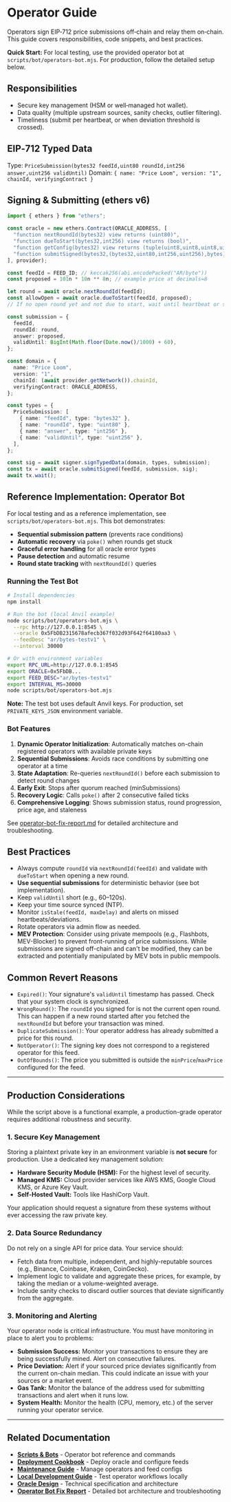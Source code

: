 # Operator Guide

Operators sign EIP‑712 price submissions off‑chain and relay them on‑chain. This guide covers responsibilities, code snippets, and best practices.

**Quick Start:** For local testing, use the provided operator bot at `scripts/bot/operators-bot.mjs`. For production, follow the detailed setup below.

## Responsibilities
- Secure key management (HSM or well‑managed hot wallet).
- Data quality (multiple upstream sources, sanity checks, outlier filtering).
- Timeliness (submit per heartbeat, or when deviation threshold is crossed).

## EIP‑712 Typed Data
Type: `PriceSubmission(bytes32 feedId,uint80 roundId,int256 answer,uint256 validUntil)`
Domain: `{ name: "Price Loom", version: "1", chainId, verifyingContract }`

## Signing & Submitting (ethers v6)
```ts
import { ethers } from "ethers";

const oracle = new ethers.Contract(ORACLE_ADDRESS, [
  "function nextRoundId(bytes32) view returns (uint80)",
  "function dueToStart(bytes32,int256) view returns (bool)",
  "function getConfig(bytes32) view returns (tuple(uint8,uint8,uint8,uint8,uint32,uint32,uint32,int256,int256,string))",
  "function submitSigned(bytes32,(bytes32,uint80,int256,uint256),bytes)"
], provider);

const feedId = FEED_ID; // keccak256(abi.encodePacked("AR/byte"))
const proposed = 101n * 10n ** 8n; // example price at decimals=8

let round = await oracle.nextRoundId(feedId);
const allowOpen = await oracle.dueToStart(feedId, proposed);
// If no open round yet and not due to start, wait until heartbeat or sufficient deviation

const submission = {
  feedId,
  roundId: round,
  answer: proposed,
  validUntil: BigInt(Math.floor(Date.now()/1000) + 60),
};

const domain = {
  name: "Price Loom",
  version: "1",
  chainId: (await provider.getNetwork()).chainId,
  verifyingContract: ORACLE_ADDRESS,
};

const types = {
  PriceSubmission: [
    { name: "feedId", type: "bytes32" },
    { name: "roundId", type: "uint80" },
    { name: "answer", type: "int256" },
    { name: "validUntil", type: "uint256" },
  ],
};

const sig = await signer.signTypedData(domain, types, submission);
const tx = await oracle.submitSigned(feedId, submission, sig);
await tx.wait();
```

## Reference Implementation: Operator Bot

For local testing and as a reference implementation, see `scripts/bot/operators-bot.mjs`. This bot demonstrates:

- **Sequential submission pattern** (prevents race conditions)
- **Automatic recovery** via `poke()` when rounds get stuck
- **Graceful error handling** for all oracle error types
- **Pause detection** and automatic resume
- **Round state tracking** with `nextRoundId()` queries

### Running the Test Bot

```bash
# Install dependencies
npm install

# Run the bot (local Anvil example)
node scripts/bot/operators-bot.mjs \
  --rpc http://127.0.0.1:8545 \
  --oracle 0x5FbDB2315678afecb367f032d93F642f64180aa3 \
  --feedDesc "ar/bytes-testv1" \
  --interval 30000

# Or with environment variables
export RPC_URL=http://127.0.0.1:8545
export ORACLE=0x5FbDB...
export FEED_DESC="ar/bytes-testv1"
export INTERVAL_MS=30000
node scripts/bot/operators-bot.mjs
```

**Note:** The test bot uses default Anvil keys. For production, set `PRIVATE_KEYS_JSON` environment variable.

### Bot Features

1. **Dynamic Operator Initialization**: Automatically matches on-chain registered operators with available private keys
2. **Sequential Submissions**: Avoids race conditions by submitting one operator at a time
3. **State Adaptation**: Re-queries `nextRoundId()` before each submission to detect round changes
4. **Early Exit**: Stops after quorum reached (minSubmissions)
5. **Recovery Logic**: Calls `poke()` after 2 consecutive failed ticks
6. **Comprehensive Logging**: Shows submission status, round progression, price age, and staleness

See [operator-bot-fix-report.md](./operator-bot-fix-report.md) for detailed architecture and troubleshooting.

## Best Practices
- Always compute `roundId` via `nextRoundId(feedId)` and validate with `dueToStart` when opening a new round.
- **Use sequential submissions** for deterministic behavior (see bot implementation).
- Keep `validUntil` short (e.g., 60–120s).
- Keep your time source synced (NTP).
- Monitor `isStale(feedId, maxDelay)` and alerts on missed heartbeats/deviations.
- Rotate operators via admin flow as needed.
- **MEV Protection**: Consider using private mempools (e.g., Flashbots, MEV-Blocker) to prevent front-running of price submissions. While submissions are signed off-chain and can't be modified, they can be extracted and potentially manipulated by MEV bots in public mempools.

## Common Revert Reasons

-   `Expired()`: Your signature's `validUntil` timestamp has passed. Check that your system clock is synchronized.
-   `WrongRound()`: The `roundId` you signed for is not the current open round. This can happen if a new round started after you fetched the `nextRoundId` but before your transaction was mined.
-   `DuplicateSubmission()`: Your operator address has already submitted a price for this round.
-   `NotOperator()`: The signing key does not correspond to a registered operator for this feed.
-   `OutOfBounds()`: The price you submitted is outside the `minPrice`/`maxPrice` configured for the feed.

---

## Production Considerations

While the script above is a functional example, a production-grade operator requires additional robustness and security.

### 1. Secure Key Management

Storing a plaintext private key in an environment variable is **not secure** for production. Use a dedicated key management solution:
-   **Hardware Security Module (HSM):** For the highest level of security.
-   **Managed KMS:** Cloud provider services like AWS KMS, Google Cloud KMS, or Azure Key Vault.
-   **Self-Hosted Vault:** Tools like HashiCorp Vault.

Your application should request a signature from these systems without ever accessing the raw private key.

### 2. Data Source Redundancy

Do not rely on a single API for price data. Your service should:
-   Fetch data from multiple, independent, and highly-reputable sources (e.g., Binance, Coinbase, Kraken, CoinGecko).
-   Implement logic to validate and aggregate these prices, for example, by taking the median or a volume-weighted average.
-   Include sanity checks to discard outlier sources that deviate significantly from the aggregate.

### 3. Monitoring and Alerting

Your operator node is critical infrastructure. You must have monitoring in place to alert you to problems:
-   **Submission Success:** Monitor your transactions to ensure they are being successfully mined. Alert on consecutive failures.
-   **Price Deviation:** Alert if your sourced price deviates significantly from the current on-chain median. This could indicate an issue with your sources or a market event.
-   **Gas Tank:** Monitor the balance of the address used for submitting transactions and alert when it runs low.
-   **System Health:** Monitor the health (CPU, memory, etc.) of the server running your operator service.


---

## Related Documentation

- **[Scripts & Bots](../scripts/README.md)** - Operator bot reference and commands
- **[Deployment Cookbook](./deployment-cookbook.md)** - Deploy oracle and configure feeds
- **[Maintenance Guide](./maintenance-guide.md)** - Manage operators and feed configs
- **[Local Development Guide](./local-development-guide.md)** - Test operator workflows locally
- **[Oracle Design](./oracle-design-v0.md)** - Technical specification and architecture
- **[Operator Bot Fix Report](./operator-bot-fix-report.md)** - Detailed bot architecture and troubleshooting
